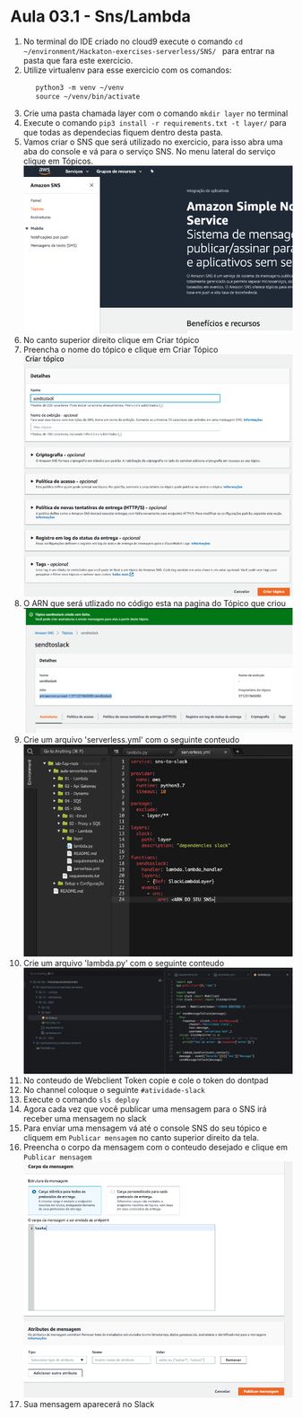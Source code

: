 # Aula 03.1 - Sns/Lambda

1. No terminal do IDE criado no cloud9 execute o comando `cd ~/environment/Hackaton-exercises-serverless/SNS/ ` para entrar na pasta que fara este exercicio.
2. Utilize virtualenv para esse exercicio com os comandos:
   ``` shell
      python3 -m venv ~/venv 
      source ~/venv/bin/activate
   ```
3. Crie uma pasta chamada layer com o comando `mkdir layer` no terminal
4. Execute o comando `pip3 install -r requirements.txt -t layer/` para que todas as dependecias fiquem dentro desta pasta.
5. Vamos criar o SNS que será utilizado no exercicio, para isso abra uma aba do console e vá para o serviço SNS. No menu lateral do serviço clique em Tópicos.
   ![](img/sns1.png)
6. No canto superior direito clique em Criar tópico
7. Preencha o nome do tópico e clique em Criar Tópico 
   ![](img/sns2.png)
8. O ARN que será utlizado no código esta na pagina do Tópico que criou
   ![](img/sns3.png)
9.  Crie um arquivo 'serverless.yml' com o seguinte conteudo
![img/lambda-01.png](img/lambda-01.png)
10. Crie um arquivo 'lambda.py' com o seguinte conteudo
![img/lambda-02.png](img/lambda-02.png)    
11.  No conteudo de Webclient Token copie e cole o token do dontpad
12. No channel coloque o seguinte `#atividade-slack`
13. Execute o comando `sls deploy`
14. Agora cada vez que você publicar uma mensagem para o SNS irá receber uma mensagem no slack
15. Para enviar uma mensagem vá até o console SNS do seu tópico e cliquem em `Publicar mensagem` no canto superior direito da tela.
16. Preencha o corpo da mensagem com o conteudo desejado e clique em `Publicar mensagem`
    ![](img/sns4.png)
17. Sua mensagem aparecerá no Slack

